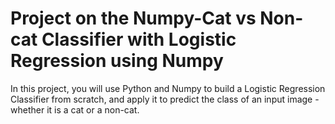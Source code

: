 # Project on the Numpy-Cat vs Non-cat Classifier with Logistic Regression using Numpy
In this project, you will use Python and Numpy to build a Logistic Regression Classifier from scratch, and apply it to predict the class of an input image - whether it is a cat or a non-cat.
